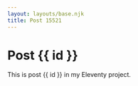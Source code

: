 ```yaml
---
layout: layouts/base.njk
title: Post 15521
---
```


# Post {{ id }}

This is post {{ id }} in my Eleventy project.
